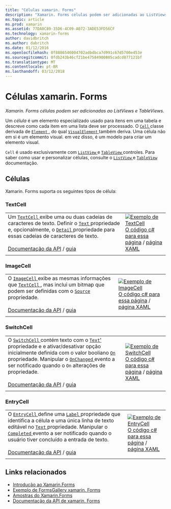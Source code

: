 ```yaml
---
title: "Células xamarin. Forms"
description: "Xamarin. Forms células podem ser adicionadas ao ListViews e TableViews."
ms.topic: article
ms.prod: xamarin
ms.assetid: 77DA0C89-35D6-4C09-A072-3ADE53FD56CF
ms.technology: xamarin-forms
author: davidbritch
ms.author: dabritch
ms.date: 01/12/2016
ms.openlocfilehash: 0f8886546004702adbdbca7d991c67d5700e453e
ms.sourcegitcommit: 0fdb243b46cf21be47584900805cadcd077121bf
ms.translationtype: MT
ms.contentlocale: pt-BR
ms.lasthandoff: 03/12/2018
---
```

# <a name="xamarinforms-cells"></a>Células xamarin. Forms

_Xamarin. Forms células podem ser adicionadas ao ListViews e TableViews._

Um *célula* é um elemento especializado usado para itens em uma tabela e descreve como cada item em uma lista deve ser processado. O [ `Cell` ](https://developer.xamarin.com/api/type/Xamarin.Forms.Cell/) classe derivada de [ `Element` ](https://developer.xamarin.com/api/type/Xamarin.Forms.Element/), do qual [ `VisualElement` ](https://developer.xamarin.com/api/type/Xamarin.Forms.Element/) também deriva. Uma célula não em si é um elemento visual. em vez disso, é um modelo para criar um elemento visual. 

`Cell` é usado exclusivamente com [ `ListView` ](views.md#listView) e [ `TableView` ](views.md#tableView) controles. Para saber como usar e personalizar células, consulte o [ `ListView` ](~/xamarin-forms/user-interface/listview/index.md) e [ `TableView` ](~/xamarin-forms/user-interface/tableview.md) documentação.

## <a name="cells"></a>Células

Xamarin. Forms suporta os seguintes tipos de célula:

<a name="textCell" />

### <a name="textcell"></a>TextCell

|     |     |
| --- | --- |
| Um [ `TextCell` ](https://developer.xamarin.com/api/type/Xamarin.Forms.TextCell) exibe uma ou duas cadeias de caracteres de texto. Definir o [ `Text` ](https://developer.xamarin.com/api/property/Xamarin.Forms.TextCell.Text/) propriedade e, opcionalmente, o [ `Detail` ](https://developer.xamarin.com/api/property/Xamarin.Forms.TextCell.Detail/) propriedade para essas cadeias de caracteres de texto.<br /><br />[Documentação da API](https://developer.xamarin.com/api/type/Xamarin.Forms.TextCell) / [guia](~/xamarin-forms/user-interface/listview/customizing-cell-appearance.md#TextCell) | [![Exemplo de TextCell](cells-images/TextCell.png "TextCell exemplo")](cells-images/TextCell-Large.png#lightbox "TextCell exemplo")<br />[O código c# para essa página](https://github.com/xamarin/xamarin-forms-samples/blob/master/FormsGallery/FormsGallery/FormsGallery/CodeExamples/TextCellDemoPage.cs) / [página XAML](https://github.com/xamarin/xamarin-forms-samples/blob/master/FormsGallery/FormsGallery/FormsGallery/XamlExamples/TextCellDemoPage.xaml) |
|     |     |

### <a name="imagecell"></a>ImageCell

|     |     |
| --- | --- |
| O [ `ImageCell` ](https://developer.xamarin.com/api/type/Xamarin.Forms.ImageCell) exibe as mesmas informações que [ `TextCell` ](#textCell) , mas inclui um bitmap que podem ser definidas com o [ `Source` ](https://developer.xamarin.com/api/property/Xamarin.Forms.Image.Source/) propriedade.<br /><br />[Documentação da API](https://developer.xamarin.com/api/type/Xamarin.Forms.ImageCell) / [guia](~/xamarin-forms/user-interface/listview/customizing-cell-appearance.md#ImageCell) | [![Exemplo de ImageCell](cells-images/ImageCell.png "ImageCell exemplo")](cells-images/ImageCell-Large.png#lightbox "ImageCell exemplo")<br />[O código c# para essa página](https://github.com/xamarin/xamarin-forms-samples/blob/master/FormsGallery/FormsGallery/FormsGallery/CodeExamples/ImageCellDemoPage.cs) / [página XAML](https://github.com/xamarin/xamarin-forms-samples/blob/master/FormsGallery/FormsGallery/FormsGallery/XamlExamples/ImageCellDemoPage.xaml) |
|     |     |

### <a name="switchcell"></a>SwitchCell

|     |     |
| --- | --- |
| O [ `SwitchCell` ](https://developer.xamarin.com/api/type/Xamarin.Forms.SwitchCell) contém texto com o [ `Text`'](https://developer.xamarin.com/api/property/Xamarin.Forms.SwitchCellText/) propriedade e e ativar/desativar opção inicialmente definida com o valor booliano [ `On` ](https://developer.xamarin.com/api/property/Xamarin.Forms.SwitchCell.On/) propriedade. Manipular o [ `OnChanged` ](https://developer.xamarin.com/api/event/Xamarin.Forms.SwitchCell.OnChanged/) evento a ser notificado quando o `On` alterações de propriedade.<br /><br />[Documentação da API](https://developer.xamarin.com/api/type/Xamarin.Forms.SwitchCell) / [guia](~/xamarin-forms/user-interface/tableview.md#switchcell) | [![Exemplo de SwitchCell](cells-images/SwitchCell.png "SwitchCell exemplo")](cells-images/SwitchCell-Large.png#lightbox "SwitchCell exemplo")<br />[O código c# para essa página](https://github.com/xamarin/xamarin-forms-samples/blob/master/FormsGallery/FormsGallery/FormsGallery/CodeExamples/SwitchCellDemoPage.cs) / [página XAML](https://github.com/xamarin/xamarin-forms-samples/blob/master/FormsGallery/FormsGallery/FormsGallery/XamlExamples/SwitchCellDemoPage.xaml) |
|     |     |

### <a name="entrycell"></a>EntryCell

|     |     |
| --- | --- |
| O [ `EntryCell` ](https://developer.xamarin.com/api/type/Xamarin.Forms.EntryCell) define uma [ `Label` ](https://developer.xamarin.com/api/property/Xamarin.Forms.EntryCell.Label/) propriedade que identifica a célula e uma única linha de texto editável no [ `Text` ](https://developer.xamarin.com/api/property/Xamarin.Forms.EntryCell.Text/) propriedade. Manipular o [ `Completed` ](https://developer.xamarin.com/api/event/Xamarin.Forms.EntryCell.Completed/) evento a ser notificado quando o usuário tiver concluído a entrada de texto.<br /><br />[Documentação da API](https://developer.xamarin.com/api/type/Xamarin.Forms.EntryCell) / [guia](~/xamarin-forms/user-interface/tableview.md#entrycell) | [![Exemplo de EntryCell](cells-images/EntryCell.png "EntryCell exemplo")](cells-images/EntryCell-Large.png#lightbox "EntryCell exemplo")<br />[O código c# para essa página](https://github.com/xamarin/xamarin-forms-samples/blob/master/FormsGallery/FormsGallery/FormsGallery/CodeExamples/EntryCellDemoPage.cs) / [página XAML](https://github.com/xamarin/xamarin-forms-samples/blob/master/FormsGallery/FormsGallery/FormsGallery/XamlExamples/EntryCellDemoPage.xaml) |
|     |     |


## <a name="related-links"></a>Links relacionados

- [Introdução ao Xamarin.Forms](~/xamarin-forms/get-started/introduction-to-xamarin-forms.md)
- [Exemplo de FormsGallery xamarin. Forms](https://developer.xamarin.com/samples/xamarin-forms/FormsGallery/)
- [Amostras do Xamarin.Forms](https://developer.xamarin.com/samples/xamarin-forms/all/)
- [Documentação da API de xamarin. Forms](https://developer.xamarin.com/api/root/Xamarin.Forms/)
